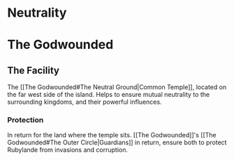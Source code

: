 # Neutrality

# The Godwounded

## The Facility

The [[The Godwounded#The Neutral Ground|Common Temple]], located on the far west side of the island.
Helps to ensure mutual neutrality to the surrounding kingdoms, and their powerful influences.


### Protection

In return for the land where the temple sits. [[The Godwounded]]'s [[The Godwounded#The Outer Circle|Guardians]] in return, ensure both to protect Rubylande from invasions and corruption.